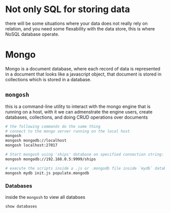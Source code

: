 # Not only SQL for storing data
there will be some situations where your data does not really rely on relation, and you need some flexability with the data store, this is where NoSQL database operate.

# Mongo
Mongo is a document database, where each record of data is represented in a document that looks like a javascript object, that document is stored in collections which is stored in a database.

## `mongosh`
this is a command-line utility to interact with the mongo engine that is running on a host, with it we can admenstrate the engine users, create databases, collections, and doing CRUD operations over documents

```sh
# the following commands do the same thing
# connect to the mongo server running on the local host
mongosh
mongosh mongodb://localhost
mongosh localhost:27017

# Start mongosh using 'ships' database on specified connection string:
mongosh mongodb://192.168.0.5:9999/ships

# execute the scripts inside a .js or .mongodb file inside `mydb` database in the local host
mongosh mydb init.js populate.mongodb
```


### Databases
inside the `mongosh`
to view all databses
```mongosh
show databases
```
